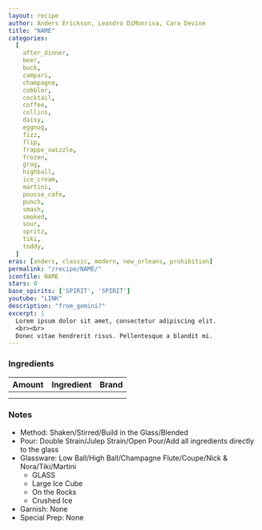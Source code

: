 ```yaml
---
layout: recipe
author: Anders Erickson, Leandro DiMonriva, Cara Devine
title: "NAME"
categories:
  [
    after_dinner,
    beer,
    buck,
    campari,
    champagne,
    cobbler,
    cocktail,
    coffee,
    collins,
    daisy,
    eggnog,
    fizz,
    flip,
    frappe_swizzle,
    frozen,
    grog,
    highball,
    ice_cream,
    martini,
    pousse_cafe,
    punch,
    smash,
    smoked,
    sour,
    spritz,
    tiki,
    toddy,
  ]
eras: [anders, classic, modern, new_orleans, prohibition]
permalink: "/recipe/NAME/"
iconfile: NAME
stars: 0
base_spirits: ['SPIRIT', 'SPIRIT']
youtube: "LINK"
description: "from_gemini?"
excerpt: |
  Lorem ipsum dolor sit amet, consectetur adipiscing elit.
  <br><br>
  Donec vitae hendrerit risus. Pellentesque a blandit mi.
---
```


### Ingredients

| Amount | Ingredient | Brand |
| -----: | ---------- | ----- |
|        |            |       |
|        |            |       |

### Notes

- Method: Shaken/Stirred/Build in the Glass/Blended
- Pour: Double Strain/Julep Strain/Open Pour/Add all ingredients directly to the glass
- Glassware: Low Ball/High Ball/Champagne Flute/Coupe/Nick & Nora/Tiki/Martini
  - GLASS
  - Large Ice Cube
  - On the Rocks
  - Crushed Ice
- Garnish: None
- Special Prep: None

    
<script type="application/ld+json">
{
  "@context": "https://schema.org",
  "@type": "Recipe",
  "author": {
    "@type": "Person",
    "name": "{{ page.author }}"
    },
  "image": "{%- for page in page.categories limit: 1 %}{% assign cat = site.data.categories | where: "slug", page | first %}{{ site.url }}{{ site.baseurl}}/assets/images/category_{{cat.slug}}.svg{% endfor -%}",
  "description": "{{ page.excerpt | strip_html | replace: '"', "'" }}",
  "recipeIngredient": [
  " ",
  " "
    ],
  "name": "{{ page.title }}",
  "recipeInstructions": [
    {
      "@type": "HowToStep",
      "text": "- Method: Shaken/Stirred/Build in the Glass/Blended"
    },
    {
      "@type": "HowToStep",
      "text": "- Pour: Double Strain/Julep Strain/Open Pour/Add all ingredients directly to the glass"
    },
    {
      "@type": "HowToStep",
      "text": "- Glassware: Low Ball/High Ball/Champagne Flute/Coupe/Nick & Nora/Tiki/Martini"
    },
    {
      "@type": "HowToStep",
      "text": "  - GLASS"
    },
    {
      "@type": "HowToStep",
      "text": "  - Large Ice Cube"
    },
    {
      "@type": "HowToStep",
      "text": "  - On the Rocks"
    },
    {
      "@type": "HowToStep",
      "text": "  - Crushed Ice"
    },
    {
      "@type": "HowToStep",
      "text": "- Garnish: None"
    },
    {
      "@type": "HowToStep",
      "text": "- Special Prep: None"
    }
    ],
  "recipeYield": "1 cocktail",
  "recipeCategory": "cocktail",
  {% if page.stars and site.data.ratings[page.iconfile].ratings -%}"aggregateRating": {
   "@type": "AggregateRating",
   "ratingValue": "{%- include stars_metadata.html %}",
   "bestRating": "5",
   "reviewCount": "2"},{%- endif %}
  "recipeCuisine": "global",
  "prepTime": "PT20M",
  "cookTime": "PT15S",
  "keywords": "{{ page.title }}, cocktail, {{ page.eras }}, {%- include category_metadata.html -%}, {%- include spirits_metadata.html -%}"
}
</script>

    